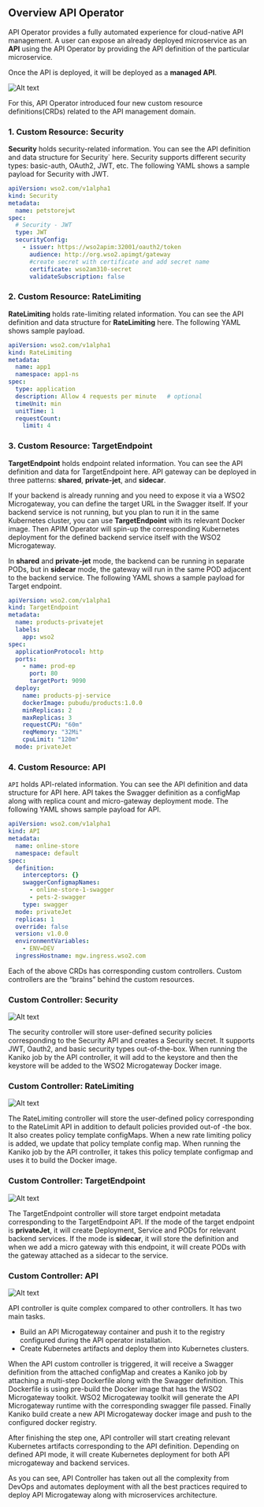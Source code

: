 ## Overview API Operator

API Operator provides a fully automated experience for cloud-native API management.
A user can expose an already deployed microservice as an **API** using the API Operator by providing the API definition
of the particular microservice.


Once the API is deployed, it will be deployed as a **managed API**. 

![Alt text](../images/overview.png?raw=true "Title")


For this, API Operator introduced four new custom resource definitions(CRDs) related to the API management domain.

### 1. Custom Resource: Security

**Security** holds security-related information. You can see the API definition and data structure for Security` here.
Security supports different security types: basic-auth, OAuth2, JWT, etc.
The following YAML shows a sample payload for Security with JWT.

```yaml
apiVersion: wso2.com/v1alpha1
kind: Security
metadata:
  name: petstorejwt
spec:
  # Security - JWT
  type: JWT
  securityConfig:
    - issuer: https://wso2apim:32001/oauth2/token
      audience: http://org.wso2.apimgt/gateway
      #create secret with certificate and add secret name
      certificate: wso2am310-secret
      validateSubscription: false
```

### 2. Custom Resource: RateLimiting

**RateLimiting** holds rate-limiting related information. You can see the API definition and data structure for
**RateLimiting** here. The following YAML shows sample payload.

```yaml
apiVersion: wso2.com/v1alpha1
kind: RateLimiting
metadata:
  name: app1
  namespace: app1-ns
spec:
  type: application             
  description: Allow 4 requests per minute   # optional
  timeUnit: min
  unitTime: 1
  requestCount:
    limit: 4
```

### 3. Custom Resource: TargetEndpoint

**TargetEndpoint** holds endpoint related information. You can see the API definition and data for TargetEndpoint here.
API gateway can be deployed in three patterns: **shared**, **private-jet**, and **sidecar**.

If your backend is already running and you need to expose it via a WSO2 Microgateway, you can define the target URL in
the Swagger itself. If your backend service is not running, but you plan to run it in the same Kubernetes cluster,
you can use **TargetEndpoint** with its relevant Docker image. Then APIM Operator will spin-up the corresponding
Kubernetes deployment for the defined backend service itself with the WSO2 Microgateway. 

In **shared** and **private-jet** mode, the backend can be running in separate PODs, but in **sidecar** mode,
the gateway will run in the same POD adjacent to the backend service.
The following YAML shows a sample payload for Target endpoint.

```yaml
apiVersion: wso2.com/v1alpha1
kind: TargetEndpoint
metadata:
  name: products-privatejet
  labels:
    app: wso2
spec:
  applicationProtocol: http
  ports:
    - name: prod-ep
      port: 80
      targetPort: 9090
  deploy:
    name: products-pj-service
    dockerImage: pubudu/products:1.0.0
    minReplicas: 2
    maxReplicas: 3
    requestCPU: "60m"
    reqMemory: "32Mi"
    cpuLimit: "120m"
  mode: privateJet
```

### 4. Custom Resource: API
`API` holds API-related information. You can see the API definition and data structure for API  here.
API takes the Swagger definition as a configMap along with replica count and micro-gateway deployment mode.
The following YAML shows sample payload for API.

```yaml
apiVersion: wso2.com/v1alpha1
kind: API
metadata:
  name: online-store
  namespace: default
spec:
  definition:
    interceptors: {}
    swaggerConfigmapNames:
      - online-store-1-swagger
      - pets-2-swagger
    type: swagger
  mode: privateJet
  replicas: 1
  override: false
  version: v1.0.0
  environmentVariables:
    - ENV=DEV
  ingressHostname: mgw.ingress.wso2.com
```

Each of the above CRDs has corresponding custom controllers. Custom controllers are the “brains” behind the custom resources. 

### Custom Controller: Security

![Alt text](../images/security-crd.png?raw=true "Title")

The security controller will store user-defined security policies corresponding to the Security API and creates a
Security secret. It supports JWT, Oauth2, and basic security types out-of-the-box.
When running the Kaniko job by the API controller, it will add to the keystore and then the keystore will be added
to the WSO2 Microgateway Docker image. 

### Custom Controller: RateLimiting

![Alt text](../images/ratelimiting-crd.png?raw=true "Title")


The RateLimiting controller will store the user-defined policy corresponding to the RateLimit API in addition to
default policies provided out-of -the box. It also creates policy template configMaps.
When a new rate limiting policy is added, we update that policy template config map.
When running the Kaniko job by the API controller, it takes this policy template configmap and uses it to build
the Docker image. 

### Custom Controller: TargetEndpoint

![Alt text](../images/targetendpoint-crd.png?raw=true "Title")

The TargetEndpoint controller will store target endpoint metadata corresponding to the TargetEndpoint API.
If the mode of the target endpoint is **privateJet**, it will create Deployment, Service and PODs for
relevant backend services. If the mode is **sidecar**, it will store the definition and when we add a micro gateway
with this endpoint, it will create PODs with the gateway attached as a sidecar to the service. 

### Custom Controller: API

![Alt text](../images/api-crd.png?raw=true "Title")


API controller is quite complex compared to other controllers. It has two main tasks.  
- Build an API Microgateway container and push it to the registry configured during the API operator installation.
- Create Kubernetes artifacts and deploy them into Kubernetes clusters.

When the API custom controller is triggered, it will receive a Swagger definition from the attached configMap and
creates a Kaniko job by attaching a multi-step Dockerfile along with the Swagger definition.
This Dockerfile is using pre-build the Docker image that has the WSO2 Microgateway toolkit.
WSO2 Microgateway toolkit will generate the API Microgateway runtime with the corresponding swagger file passed.
Finally Kaniko build create a new API Microgateway docker image and push to the configured docker registry.

After finishing the step one, API controller will start creating relevant Kubernetes artifacts corresponding to the 
API definition. Depending on defined API mode, it will create Kubernetes deployment for both API microgateway and
backend services. 

As you can see, API Controller has taken out all the complexity from DevOps and automates deployment with all
the best practices required to deploy API Microgateway along with microservices architecture.
